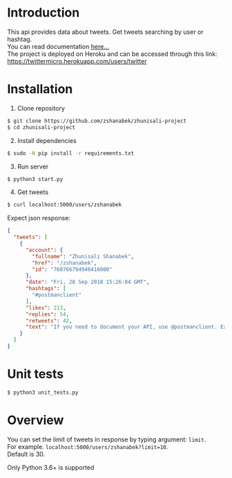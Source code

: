 # Introduction
This api provides data about tweets. Get tweets searching by user or hashtag.  
You can read documentation [here...](https://documenter.getpostman.com/view/1700393/RWgjZ2DU)  
The project is deployed on Heroku and can be accessed through this link: https://twittermicro.herokuapp.com/users/twitter

# Installation

1. Clone repository
```bash
$ git clone https://github.com/zshanabek/zhunisali-project
$ cd zhunisali-project
```
2. Install dependencies
```bash
$ sudo -H pip install -r requirements.txt
```
3. Run server
```bash
$ python3 start.py
```
4. Get tweets
```bash
$ curl localhost:5000/users/zshanabek
```
Expect json response:
```json
{
  "tweets": [
    {
      "account": {
        "fullname": "Zhunisali Shanabek", 
        "href": "/zshanabek", 
        "id": "760766794940416000"
      }, 
      "date": "Fri, 28 Sep 2018 15:26:04 GMT", 
      "hashtags": [
        "#postmanclient"
      ], 
      "likes": 213, 
      "replies": 54, 
      "retweets": 42, 
      "text": "If you need to document your API, use @postmanclient. Excellent software.\n#postmanclient"
    }
  ]
}
```
# Unit tests
```bash
$ python3 unit_tests.py 
```
# Overview
You can set the limit of tweets in response by typing argument: `limit`.  
For example. `localhost:5000/users/zshanabek?limit=10`.  
Default is 30.

Only Python 3.6+ is supported
